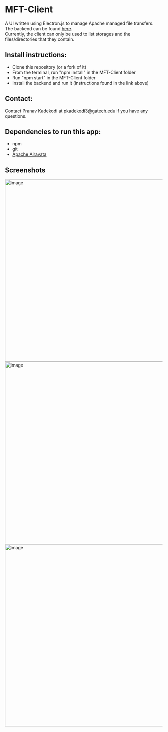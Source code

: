 # MFT-Client
A UI written using Electron.js to manage Apache managed file transfers.\
The backend can be found [here](https://github.com/Anonymoustank/mft-client-backend).\
Currently, the client can only be used to list storages and the files/directories that they contain.

## Install instructions:
- Clone this repository (or a fork of it)
- From the terminal, run "npm install" in the MFT-Client folder
- Run "npm start" in the MFT-Client folder
- Install the backend and run it (instructions found in the link above)

## Contact:
Contact Pranav Kadekodi at pkadekodi3@gatech.edu if you have any questions.

## Dependencies to run this app:
- npm
- git
- [Apache Airavata](https://github.com/apache/airavata-mft)
  
## Screenshots
<img width="583" alt="image" src="https://github-production-user-asset-6210df.s3.amazonaws.com/54193508/322660966-51df9c20-c830-459c-a787-93156a6edd5c.png?X-Amz-Algorithm=AWS4-HMAC-SHA256&X-Amz-Credential=AKIAVCODYLSA53PQK4ZA%2F20240416%2Fus-east-1%2Fs3%2Faws4_request&X-Amz-Date=20240416T001355Z&X-Amz-Expires=300&X-Amz-Signature=69e49f84ec2fc03b0c5b63c5daf0217f3aefaf9e02918ff3f0cb82cdbe2d76ea&X-Amz-SignedHeaders=host&actor_id=54193508&key_id=0&repo_id=759606260">
<img width="583" alt="image" src="https://github.com/Anonymoustank/MFT-Client/assets/54193508/913d9aaf-af5c-488f-aa80-56892663fe17">
<img width="583" alt="image" src="https://github.com/Anonymoustank/MFT-Client/assets/54193508/d39c05d7-2e1e-46e4-a110-42f7e906ba0f">


